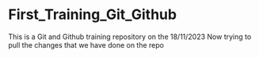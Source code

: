 # First_Training_Git_Github
This is a Git and Github training repository on the 18/11/2023 
Now trying to pull the changes that we have done on the repo 
